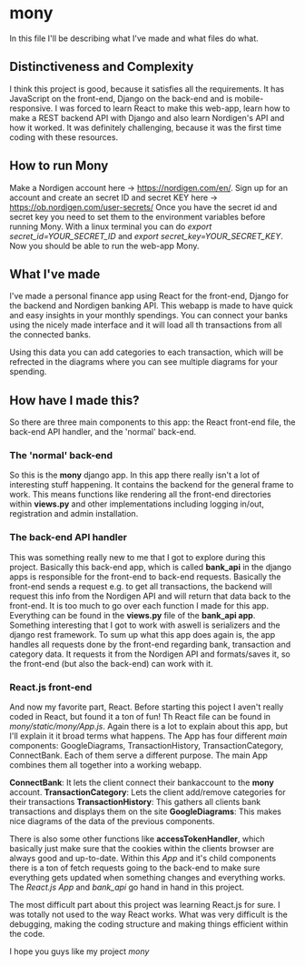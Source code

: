 # mony

In this file I'll be describing what I've made and what files do what.

## Distinctiveness and Complexity
I think this project is good, because it satisfies all the requirements.
It has JavaScript on the front-end, Django on the back-end and is mobile-responsive. I was forced to learn React to make this web-app, learn how to make a REST backend API with Django and also learn Nordigen's API and how it worked.
It was definitely challenging, because it was the first time coding with these resources.

## How to run Mony
Make a Nordigen account here -> https://nordigen.com/en/.
Sign up for an account and create an secret ID and secret KEY here -> https://ob.nordigen.com/user-secrets/
Once you have the secret id and secret key you need to set them to the environment variables before running Mony.
With a linux terminal you can do *export secret_id=YOUR_SECRET_ID* and *export secret_key=YOUR_SECRET_KEY*. 
Now you should be able to run the web-app Mony.


## What I've made
I've made a personal finance app using React for the front-end, Django for the backend and Nordigen banking API.
This webapp is made to have quick and easy insights in your monthly spendings. 
You can connect your banks using the nicely made interface and it will load all th transactions from all the connected banks.

Using this data you can add categories to each transaction, which will be refrected in the diagrams where you can see multiple diagrams for your spending.

## How have I made this?
So there are three main components to this app: the React front-end file, the back-end API handler, and the 'normal' back-end.

### The 'normal' back-end
So this is the **mony** django app. In this app there really isn't a lot of interesting stuff happening. It contains the backend for the general frame to work.
This means functions like rendering all the front-end directories within **views.py** and other implementations including logging in/out, registration and admin installation.

### The back-end API handler
This was something really new to me that I got to explore during this project. Basically this back-end app, which is called **bank_api** in the django apps is responsible for the front-end to back-end requests. Basically the front-end sends a request e.g. to get all transactions, the backend will request this info from the Nordigen API and will return that data back to the front-end. It is too much to go over each function I made for this app. Everything can be found in the **views.py** file of the **bank_api app**. Something interesting that I got to work with aswell is serializers and the django rest framework. To sum up what this app does again is, the app handles all requests done by the front-end regarding bank, transaction and category data. It requests it from the Nordigen API and formats/saves it, so the front-end (but also the back-end) can work with it.

### React.js front-end
And now my favorite part, React. Before starting this poject I aven't really coded in React, but found it a ton of fun!
Th React file can be found in *mony/static/mony/App.js*. Again there is a lot to explain about this app, but I'll explain it it broad terms what happens. The App has four different *main* components: GoogleDiagrams, TransactionHistory, TransactionCategory, ConnectBank. Each of them serve a different purpose. The main App combines them all together into a working webapp. 

**ConnectBank**: It lets the client connect their bankaccount to the **mony** account.
**TransactionCategory**: Lets the client add/remove categories for their transactions
**TransactionHistory**: This gathers all clients bank transactions and displays them on the site
**GoogleDiagrams**: This makes nice diagrams of the data of the previous components.

There is also some other functions like **accessTokenHandler**, which basically just make sure that the cookies within the clients browser are always good and up-to-date. Within this *App* and it's child components there is a ton of fetch requests going to the back-end to make sure everything gets updated when something changes and everything works. The *React.js App* and *bank_api* go hand in hand in this project.

The most difficult part about this project was learning React.js for sure. I was totally not used to the way React works. What was very difficult is the debugging, making the coding structure and making things efficient within the code.

I hope you guys like my project *mony*
